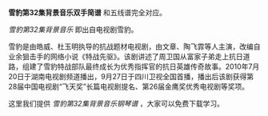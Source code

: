 

**雪豹第32集背景音乐双手简谱** 和五线谱完全对应。

_雪豹第32集背景音乐_ 即出自电视剧雪豹。

雪豹是由皓威、杜玉明执导的抗战题材电视剧，由文章、陶飞霏等人主演，改编自业余狙击手的网络小说《特战先驱》。该剧讲述了周卫国从富家子弟走上抗日道路，组建了雪豹特战部队最终成长为优秀指挥官的抗日英雄传奇故事。2010年7月20日于湖南电视剧频道播出，9月27日于四川卫视全国首播，播出后该剧获得第28届中国电视剧“飞天奖”长篇电视剧提名、第26届金鹰奖优秀电视剧等奖项。

这里我们提供 _雪豹第32集背景音乐钢琴谱_ ，大家可以免费下载学习。

